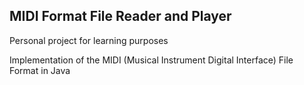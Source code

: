 ## MIDI Format File Reader and Player

Personal project for learning purposes

Implementation of the MIDI (Musical Instrument Digital Interface) File Format in Java